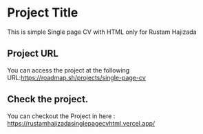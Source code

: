 # Project Title

This is simple Single page CV with HTML only for Rustam Hajizada

## Project URL

You can access the project at the following URL:https://roadmap.sh/projects/single-page-cv


## Check the project.

You can checkout the Project in here : https://rustamhajizadasinglepagecvhtml.vercel.app/
